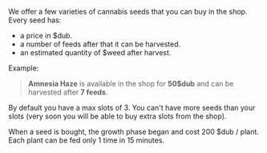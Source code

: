 We offer a few varieties of cannabis seeds that you can buy in the shop.
Every seed has:
- a price in $dub.
- a number of feeds after that it can be harvested.
- an estimated quantity of $weed after harvest.

Example:
> **Amnesia Haze** is available in the shop for **50$dub** and can be harvested after **7 feeds**.

By default you have a max slots of 3. You can't have more seeds than your slots (very soon you will be able to buy extra slots from the shop).

When a seed is bought, the growth phase began and cost 200 $dub / plant.
Each plant can be fed only 1 time in 15 minutes.
